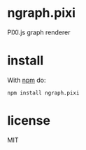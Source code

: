 # ngraph.pixi

PIXI.js graph renderer

# install

With [npm](https://npmjs.org) do:

```
npm install ngraph.pixi
```

# license

MIT
